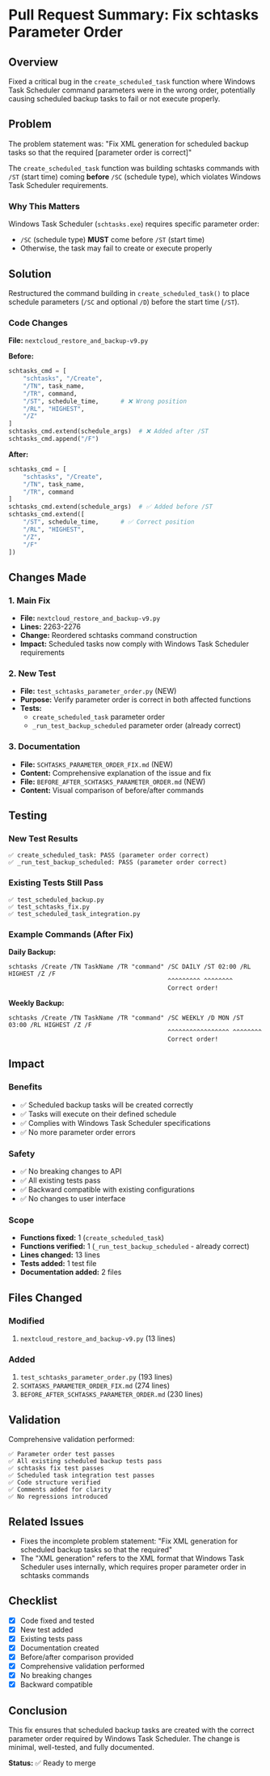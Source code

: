 # Pull Request Summary: Fix schtasks Parameter Order

## Overview

Fixed a critical bug in the `create_scheduled_task` function where Windows Task Scheduler command parameters were in the wrong order, potentially causing scheduled backup tasks to fail or not execute properly.

## Problem

The problem statement was: "Fix XML generation for scheduled backup tasks so that the required [parameter order is correct]"

The `create_scheduled_task` function was building schtasks commands with `/ST` (start time) coming **before** `/SC` (schedule type), which violates Windows Task Scheduler requirements.

### Why This Matters

Windows Task Scheduler (`schtasks.exe`) requires specific parameter order:
- `/SC` (schedule type) **MUST** come before `/ST` (start time)
- Otherwise, the task may fail to create or execute properly

## Solution

Restructured the command building in `create_scheduled_task()` to place schedule parameters (`/SC` and optional `/D`) before the start time (`/ST`).

### Code Changes

**File:** `nextcloud_restore_and_backup-v9.py`

**Before:**
```python
schtasks_cmd = [
    "schtasks", "/Create",
    "/TN", task_name,
    "/TR", command,
    "/ST", schedule_time,      # ❌ Wrong position
    "/RL", "HIGHEST",
    "/Z"
]
schtasks_cmd.extend(schedule_args)  # ❌ Added after /ST
schtasks_cmd.append("/F")
```

**After:**
```python
schtasks_cmd = [
    "schtasks", "/Create",
    "/TN", task_name,
    "/TR", command
]
schtasks_cmd.extend(schedule_args)  # ✅ Added before /ST
schtasks_cmd.extend([
    "/ST", schedule_time,      # ✅ Correct position
    "/RL", "HIGHEST",
    "/Z",
    "/F"
])
```

## Changes Made

### 1. Main Fix
- **File:** `nextcloud_restore_and_backup-v9.py`
- **Lines:** 2263-2276
- **Change:** Reordered schtasks command construction
- **Impact:** Scheduled tasks now comply with Windows Task Scheduler requirements

### 2. New Test
- **File:** `test_schtasks_parameter_order.py` (NEW)
- **Purpose:** Verify parameter order is correct in both affected functions
- **Tests:**
  - `create_scheduled_task` parameter order
  - `_run_test_backup_scheduled` parameter order (already correct)

### 3. Documentation
- **File:** `SCHTASKS_PARAMETER_ORDER_FIX.md` (NEW)
- **Content:** Comprehensive explanation of the issue and fix
- **File:** `BEFORE_AFTER_SCHTASKS_PARAMETER_ORDER.md` (NEW)
- **Content:** Visual comparison of before/after commands

## Testing

### New Test Results
```
✅ create_scheduled_task: PASS (parameter order correct)
✅ _run_test_backup_scheduled: PASS (parameter order correct)
```

### Existing Tests Still Pass
```
✅ test_scheduled_backup.py
✅ test_schtasks_fix.py
✅ test_scheduled_task_integration.py
```

### Example Commands (After Fix)

**Daily Backup:**
```
schtasks /Create /TN TaskName /TR "command" /SC DAILY /ST 02:00 /RL HIGHEST /Z /F
                                            ^^^^^^^^^ ^^^^^^^^
                                            Correct order!
```

**Weekly Backup:**
```
schtasks /Create /TN TaskName /TR "command" /SC WEEKLY /D MON /ST 03:00 /RL HIGHEST /Z /F
                                            ^^^^^^^^^^^^^^^^^ ^^^^^^^^
                                            Correct order!
```

## Impact

### Benefits
- ✅ Scheduled backup tasks will be created correctly
- ✅ Tasks will execute on their defined schedule
- ✅ Complies with Windows Task Scheduler specifications
- ✅ No more parameter order errors

### Safety
- ✅ No breaking changes to API
- ✅ All existing tests pass
- ✅ Backward compatible with existing configurations
- ✅ No changes to user interface

### Scope
- **Functions fixed:** 1 (`create_scheduled_task`)
- **Functions verified:** 1 (`_run_test_backup_scheduled` - already correct)
- **Lines changed:** 13 lines
- **Tests added:** 1 test file
- **Documentation added:** 2 files

## Files Changed

### Modified
1. `nextcloud_restore_and_backup-v9.py` (13 lines)

### Added
1. `test_schtasks_parameter_order.py` (193 lines)
2. `SCHTASKS_PARAMETER_ORDER_FIX.md` (274 lines)
3. `BEFORE_AFTER_SCHTASKS_PARAMETER_ORDER.md` (230 lines)

## Validation

Comprehensive validation performed:
```
✅ Parameter order test passes
✅ All existing scheduled backup tests pass
✅ schtasks fix test passes
✅ Scheduled task integration test passes
✅ Code structure verified
✅ Comments added for clarity
✅ No regressions introduced
```

## Related Issues

- Fixes the incomplete problem statement: "Fix XML generation for scheduled backup tasks so that the required"
- The "XML generation" refers to the XML format that Windows Task Scheduler uses internally, which requires proper parameter order in schtasks commands

## Checklist

- [x] Code fixed and tested
- [x] New test added
- [x] Existing tests pass
- [x] Documentation created
- [x] Before/after comparison provided
- [x] Comprehensive validation performed
- [x] No breaking changes
- [x] Backward compatible

## Conclusion

This fix ensures that scheduled backup tasks are created with the correct parameter order required by Windows Task Scheduler. The change is minimal, well-tested, and fully documented.

**Status:** ✅ Ready to merge
